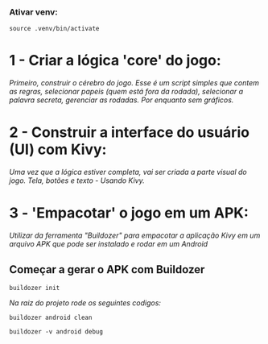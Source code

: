 ### Ativar venv:
```
source .venv/bin/activate
```

# 1 - Criar a lógica 'core' do jogo:
*Primeiro, construir o cérebro do jogo. Esse é um script simples que contem as regras, selecionar papeis (quem está fora da rodada), selecionar a palavra secreta, gerenciar as rodadas. Por enquanto sem gráficos.*

# 2 - Construir a interface do usuário (UI) com Kivy:
*Uma vez que a lógica estiver completa, vai ser criada a parte visual do jogo. Tela, botões e texto - Usando Kivy.*

# 3 - 'Empacotar' o jogo em um APK:
*Utilizar da ferramenta "Buildozer" para empacotar a aplicação Kivy em um arquivo APK que pode ser instalado e rodar em um Android*

## Começar a gerar o APK com Buildozer
```
buildozer init
```

*Na raiz do projeto rode os seguintes codigos:*
```
buildozer android clean
```

```
buildozer -v android debug
```


